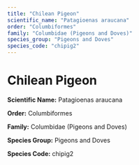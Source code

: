 ```yaml
---
title: "Chilean Pigeon"
scientific_name: "Patagioenas araucana"
order: "Columbiformes"
family: "Columbidae (Pigeons and Doves)"
species_group: "Pigeons and Doves"
species_code: "chipig2"
---
```


# Chilean Pigeon

**Scientific Name:** Patagioenas araucana

**Order:** Columbiformes

**Family:** Columbidae (Pigeons and Doves)

**Species Group:** Pigeons and Doves

**Species Code:** chipig2
